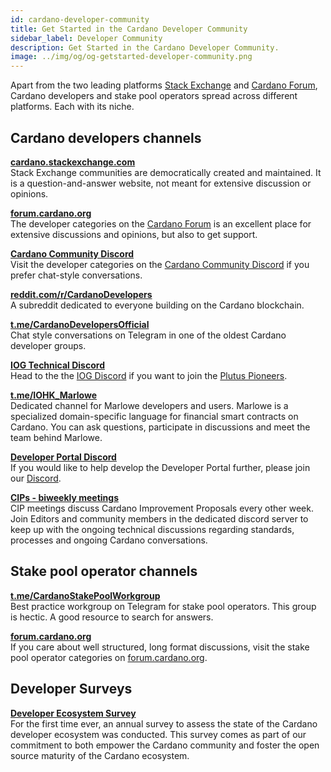 ```yaml
---
id: cardano-developer-community
title: Get Started in the Cardano Developer Community
sidebar_label: Developer Community
description: Get Started in the Cardano Developer Community.
image: ../img/og/og-getstarted-developer-community.png
--- 
```


Apart from the two leading platforms [Stack Exchange](https://cardano.stackexchange.com) and [Cardano Forum](https://forum.cardano.org/c/developers/29), Cardano developers and stake pool operators spread across different platforms. Each with its niche.

## Cardano developers channels

[**cardano.stackexchange.com**](https://cardano.stackexchange.com)  
Stack Exchange communities are democratically created and maintained. It is a question-and-answer website, not meant for extensive discussion or opinions.

[**forum.cardano.org**](https://forum.cardano.org/c/developers/29)  
The developer categories on the [Cardano Forum](https://forum.cardano.org/c/developers/29) is an excellent place for extensive discussions and opinions, but also to get support. 

[**Cardano Community Discord**](https://discord.gg/kfATXEENPD)  
Visit the developer categories on the [Cardano Community Discord](https://discord.gg/kfATXEENPD) if you prefer chat-style conversations.

[**reddit.com/r/CardanoDevelopers**](https://www.reddit.com/r/CardanoDevelopers/)  
A subreddit dedicated to everyone building on the Cardano blockchain.        

[**t.me/CardanoDevelopersOfficial**](https://t.me/CardanoDevelopersOfficial)    
Chat style conversations on Telegram in one of the oldest Cardano developer groups.

[**IOG Technical Discord**](https://discord.com/invite/w6TwW9bGA6)  
Head to the the [IOG Discord](https://discord.com/invite/w6TwW9bGA6) if you want to join the [Plutus Pioneers](../smart-contracts/plutus#get-started-with-the-plutus-pioneer-program).

[**t.me/IOHK_Marlowe**](https://t.me/IOHK_Marlowe)  
Dedicated channel for Marlowe developers and users. Marlowe is a specialized domain-specific language for financial smart contracts on Cardano. You can ask questions, participate in discussions and meet the team behind Marlowe.

[**Developer Portal Discord**](https://discord.gg/Exe6XmqKDx)  
If you would like to help develop the Developer Portal further, please join our [Discord](https://discord.gg/Exe6XmqKDx). 

[**CIPs - biweekly meetings**](https://discord.gg/tDeGHPEWEG)  
CIP meetings discuss Cardano Improvement Proposals every other week. Join Editors and community members in the dedicated discord server to keep up with the ongoing technical discussions regarding standards, processes and ongoing Cardano conversations.

## Stake pool operator channels

[**t.me/CardanoStakePoolWorkgroup**](https://t.me/CardanoStakePoolWorkgroup)  
Best practice workgroup on Telegram for stake pool operators. This group is hectic. A good resource to search for answers.

[**forum.cardano.org**](https://forum.cardano.org/c/staking-delegation/156)  
If you care about well structured, long format discussions, visit the stake pool operator categories on [forum.cardano.org](https://forum.cardano.org/c/staking-delegation/156).

## Developer Surveys

[**Developer Ecosystem Survey**](https://cardano-foundation.github.io/state-of-the-developer-ecosystem/2022)  
For the first time ever, an annual survey to assess the state of the Cardano developer ecosystem was conducted. This survey comes as part of our commitment to both empower the Cardano community and foster the open source maturity of the Cardano ecosystem. 